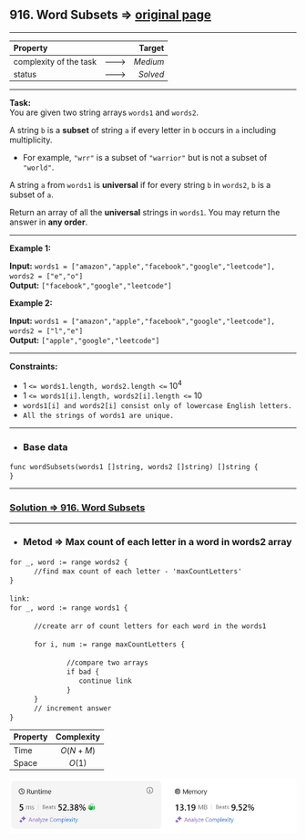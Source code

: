## 916. Word Subsets => [original page](https://leetcode.com/problems/word-subsets/description/ "https://leetcode.com/problems/word-subsets/description/")

---
| Property                |      |   Target |              
|:------------------------|:----:|---------:|
| complexity of the task  | ---> | _Medium_ |
| status                  | ---> | _Solved_ |

---
**Task:**  
You are given two string arrays `words1` and `words2`.

A string `b` is a **subset** of string `a` if every letter in `b` occurs in `a` including multiplicity.

   * For example, `"wrr"` is a subset of `"warrior"` but is not a subset of `"world"`.

A string `a` from `words1` is **universal** if for every string `b` in `words2`, `b` is a subset of `a`.

Return an array of all the **universal** strings in `words1`. You may return the answer in **any order**.

---
**Example 1:**

**Input:** `words1 = ["amazon","apple","facebook","google","leetcode"], words2 = ["e","o"]`  
**Output:** `["facebook","google","leetcode"]`  

**Example 2:**

**Input:** `words1 = ["amazon","apple","facebook","google","leetcode"], words2 = ["l","e"]`  
**Output:** `["apple","google","leetcode"]`  

---
**Constraints:**

  *  $1$ `<= words1.length, words2.length <=` $10^4$
  *  $1$ `<= words1[i].length, words2[i].length <=` $10$
  *  `words1[i] and words2[i] consist only of lowercase English letters.`
  *  `All the strings of words1 are unique.`
 
---
* ### Base data

```Golang
func wordSubsets(words1 []string, words2 []string) []string {
}
```

---
### [Solution => 916. Word Subsets](https://github.com/Ekvo/Leetcode-problems/blob/main/Leetcode-Problems-List/0916-Word-Subsets/leetcodenineonesix.go "https://github.com/Ekvo/Leetcode-problems/blob/main/Leetcode-Problems-List/0916-Word-Subsets/leetcodenineonesix.go")

---
* ### Metod => Max count of each letter in a word in words2 array
```Golang
for _, word := range words2 {
      //find max count of each letter - 'maxCountLetters'
}

link:
for _, word := range words1 {
	
      //create arr of count letters for each word in the words1

      for i, num := range maxCountLetters {	
			
              //compare two arrays			
              if bad {
                 continue link
              }  
      }	
      // increment answer
}
```
| Property | Complexity |              
|:---------|:----------:|
| Time     | $O(N + M)$ |
| Space    |   $O(1)$   |

![submit](https://github.com/Ekvo/Leetcode-problems/blob/main/Leetcode-Problems-Submit-Screenshots/0916_Word_Subsets.jpg)

